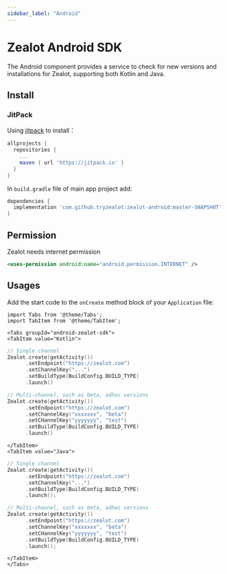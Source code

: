 ```yaml
---
sidebar_label: "Android"
---
```


# Zealot Android SDK

The Android component provides a service to check for new versions and installations for Zealot, supporting both Kotlin and Java.

## Install

### JitPack

Using [jitpack](https://jitpack.io) to install：

```groovy
allprojects {
  repositories {
    ...
    maven { url 'https://jitpack.io' }
  }
}
```

In `build.gradle` file of main app project add:

```groovy
dependencies {
  implementation 'com.github.tryzealot:zealot-android:master-SNAPSHOT'
}
```

## Permission

Zealot needs internet permission

```xml
<uses-permission android:name="android.permission.INTERNET" />
```

## Usages

Add the start code to the `onCreate` method block of your `Application` file:

```mdx-code-block
import Tabs from '@theme/Tabs';
import TabItem from '@theme/TabItem';

<Tabs groupId="android-zealot-sdk">
<TabItem value="Kotlin">
```

```kotlin
// Single channel
Zealot.create(getActivity())
      .setEndpoint("https://zealot.com")
      .setChannelKey("...")
      .setBuildType(BuildConfig.BUILD_TYPE)
      .launch()

// Multi-channel, such as beta, adhoc versions
Zealot.create(getActivity())
      .setEndpoint("https://zealot.com")
      .setChannelKey("xxxxxxx", "beta")
      .setCHannelKey("yyyyyyy", "test")
      .setBuildType(BuildConfig.BUILD_TYPE)
      .launch()
```

```mdx-code-block
</TabItem>
<TabItem value="Java">
```

```kotlin
// Single channel
Zealot.create(getActivity())
      .setEndpoint("https://zealot.com")
      .setChannelKey("...")
      .setBuildType(BuildConfig.BUILD_TYPE)
      .launch();

// Multi-channel, such as beta, adhoc versions
Zealot.create(getActivity())
      .setEndpoint("https://zealot.com")
      .setChannelKey("xxxxxxx", "beta")
      .setCHannelKey("yyyyyyy", "test")
      .setBuildType(BuildConfig.BUILD_TYPE)
      .launch();
```

```mdx-code-block
</TabItem>
</Tabs>
```
